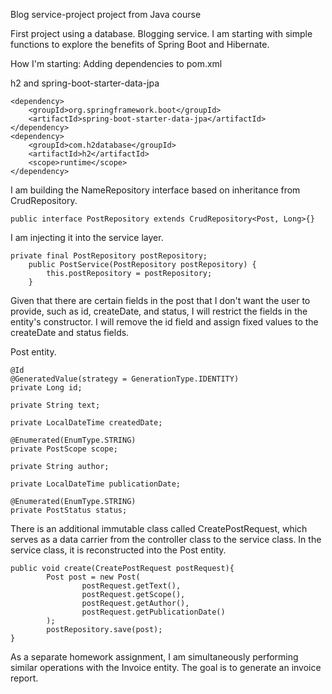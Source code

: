 Blog service-project
project from Java course

First project using a database. Blogging service.
I am starting with simple functions to explore the benefits of Spring Boot and Hibernate.

How I'm starting:
Adding dependencies to pom.xml

h2 and spring-boot-starter-data-jpa

```
<dependency>
	<groupId>org.springframework.boot</groupId>
	<artifactId>spring-boot-starter-data-jpa</artifactId>
</dependency>
<dependency>
	<groupId>com.h2database</groupId>
	<artifactId>h2</artifactId>
	<scope>runtime</scope>
</dependency>
```

I am building the NameRepository interface based on inheritance from CrudRepository.
```
public interface PostRepository extends CrudRepository<Post, Long>{}
```

I am injecting it into the service layer.
```
private final PostRepository postRepository;
    public PostService(PostRepository postRepository) {
        this.postRepository = postRepository;
    }
```

Given that there are certain fields in the post that I don't want the user to provide, such as id, createDate, and status, I will restrict the fields in the entity's constructor. I will remove the id field and assign fixed values to the createDate and status fields.

Post entity.
```
@Id
@GeneratedValue(strategy = GenerationType.IDENTITY)
private Long id;

private String text;

private LocalDateTime createdDate;

@Enumerated(EnumType.STRING)
private PostScope scope;

private String author;

private LocalDateTime publicationDate;

@Enumerated(EnumType.STRING)
private PostStatus status;
```
There is an additional immutable class called CreatePostRequest, which serves as a data carrier from the controller class to the service class. In the service class, it is reconstructed into the Post entity.

```
public void create(CreatePostRequest postRequest){
        Post post = new Post(
                postRequest.getText(),
                postRequest.getScope(),
                postRequest.getAuthor(),
                postRequest.getPublicationDate()
        );
        postRepository.save(post);
}
```

As a separate homework assignment, I am simultaneously performing similar operations with the Invoice entity. The goal is to generate an invoice report.

